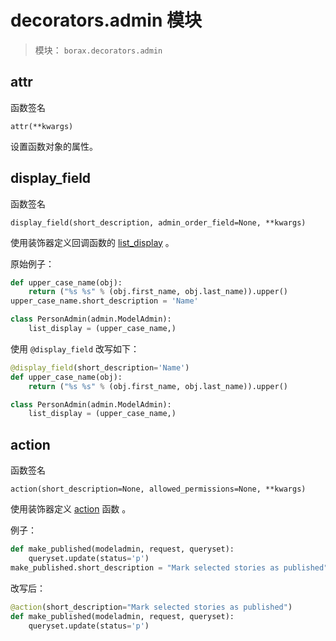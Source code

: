 # decorators.admin 模块

> 模块： `borax.decorators.admin`

## attr

函数签名

```
attr(**kwargs)
```

设置函数对象的属性。

## display_field

函数签名

```
display_field(short_description, admin_order_field=None, **kwargs)
```

使用装饰器定义回调函数的 [list_display](https://docs.djangoproject.com/en/2.0/ref/contrib/admin/#django.contrib.admin.ModelAdmin.list_display) 。


原始例子：

```python
def upper_case_name(obj):
    return ("%s %s" % (obj.first_name, obj.last_name)).upper()
upper_case_name.short_description = 'Name'

class PersonAdmin(admin.ModelAdmin):
    list_display = (upper_case_name,)
```

使用 `@display_field` 改写如下：

```python
@display_field(short_description='Name')
def upper_case_name(obj):
    return ("%s %s" % (obj.first_name, obj.last_name)).upper()

class PersonAdmin(admin.ModelAdmin):
    list_display = (upper_case_name,)
```

## action

函数签名

```
action(short_description=None, allowed_permissions=None, **kwargs)
```

使用装饰器定义 [action](https://docs.djangoproject.com/en/2.0/ref/contrib/admin/actions/#writing-action-functions) 函数 。

例子：

```python
def make_published(modeladmin, request, queryset):
    queryset.update(status='p')
make_published.short_description = "Mark selected stories as published"
```

改写后：

```python
@action(short_description="Mark selected stories as published")
def make_published(modeladmin, request, queryset):
    queryset.update(status='p')
```